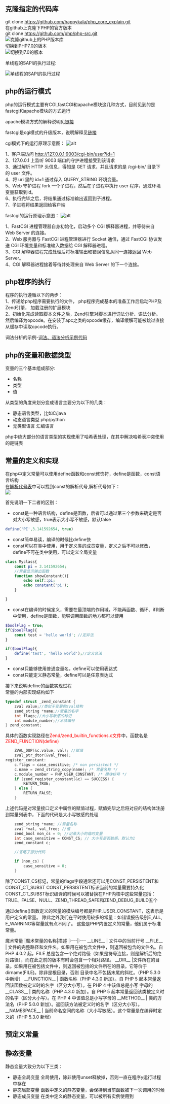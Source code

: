 **克隆指定的代码库**
-

git clone https://github.com/happykala/php_core_explain.git  
在github上克隆下PHP的官方版本  
git clone https://github.com/php/php-src.git  
![](./picture/2.png '克隆github上的PHP版本库')  
切换到PHP7.0的版本  
![](./picture/3.png '切换到7.0的版本')

单线程的SAPI的执行过程:

![](./picture/4.png '单线程的SAPI的执行过程')



**php的运行模式**
-
php的运行模式主要有CGI,fastCGI和apache模块这几种方式，目前见到的是
fastcgi和apache模块的方式运行

apache模块方式的解释说明见[链接](http://www.php-internals.com/book/?p=chapt02/02-02-01-apache-php-module)

fastcgi是cgi模式的升级版本，说明解释见[链接](http://www.php-internals.com/book/?p=chapt02/02-02-03-fastcgi)

cgi模式下的运行原理示意图：
![alt](./picture/5.png 'cgi模式下的运行原理示意图')

1、客户端访问 http://127.0.0.1:9003/cgi-bin/user?id=1  
2、127.0.0.1 上监听 9003 端口的守护进程接受到该请求    
3、通过解析 HTTP 头信息，得知是 GET 请求，并且请求的是 /cgi-bin/ 目录下的 user 文件。  
4、将 uri 里的 id=1 通过存入 QUERY_STRING 环境变量。  
5、Web 守护进程 fork 一个子进程，然后在子进程中执行 user 程序，通过环境变量获取到id。  
6、执行完毕之后，将结果通过标准输出返回到子进程。  
7、子进程将结果返回给客户端


fastcgi的运行原理示意图：
![alt](./picture/6.png)

1、FastCGI 进程管理器自身初始化，启动多个 CGI 解释器进程，并等待来自 Web Server 的连接。   
2、Web 服务器与 FastCGI 进程管理器进行 Socket 通信，通过 FastCGI 协议发送 CGI 环境变量和标准输入数据给 CGI 解释器进程。  
3、CGI 解释器进程完成处理后将标准输出和错误信息从同一连接返回 Web Server。  
4、CGI 解释器进程接着等待并处理来自 Web Server 的下一个连接。

**php程序的执行**
-
程序的执行遵循以下的两步：  
1、传递给php程序需要执行的文件， php程序完成基本的准备工作后启动PHP及Zend引擎， 加载注册的扩展模块  
2、初始化完成读取脚本文件之后，Zend引擎对脚本进行词法分析、语法分析。然后编译为opcode。在安装了apc之类的opcode缓存，编译缓解可能被跳过直接从缓存中读取opcode执行。

词法分析的示例-[词法、语法分析示例代码](./examplecode/example1.php)


**php的变量和数据类型**
-
变量的三个基本组成部分:  
- 名称
- 类型
- 值

从类型的角度来划分变成语言主要分为以下的几类：  
- 静态语言类型，比如C/java
- 动态语言类型 php/python
- 无类型语言 汇编语言

php中绝大部分的语言类型的实现使用了哈希表处理，在其中解决哈希表冲突使用的是链表  

**常量的定义和实现**
-
在php中定义常量可以使用define函数和const修饰符，define是函数，const语言结构  
在[解析代号表](http://php.net/manual/zh/tokens.php)中可以找到const的解析代号,解析代号如下：  
![](./picture/7.png)

首先说明一下二者的区别：
- const是一种语言结构，define是函数，后者可以通过第三个参数来确定是否对大小写敏感，true表示大小写不敏感，默认false
``` php 
define('PI',3.141592654, true)
```
- const简单易读，编译的时候比define快
- const可以在类中使用，用于定义类的成员变量，定义之后不可以修改，define不可在类中使用，可以定义全局变量

``` php 
class Myclass{
    const pi = 3.141592654;
    //常量显示输出函数
    function showConstant(){
        echo self::pi;
        echo constant('pi');
    }

}
```

- const在编译的时候定义，需要在最顶端的作用域，不能再函数、循环、if判断中使用，define是函数，能够调用函数的地方都可以使用
``` php 
$boolFlag = true;
if($boolFlag){
    const test = 'hello world'; //定非法
}

if($boolFlag){
    define('test', 'hello world');//定义合法
}
```

- const只能够使用普通变量名，define可以使用表达式
- const只能定义静态常量，define可以是任意表达式

接下来说明define的函数实现过程  
常量的内部实现结构如下  
``` c 
typedef struct _zend_constant {
	zval value;//类似于变量的zval结构
	zend_string *name;//常量的名字
	int flags;//大小写敏感的标记
	int module_number;//木块编号
} zend_constant;
```

具体的函数实现路径在<font color='red'>Zend/zend_builtin_functions.c文件</font>中，函数名是<font color='red'>ZEND_FUNCTION(define)</font>  
``` c 
    ZVAL_DUP(&c.value, val); //赋值
	zval_ptr_dtor(&val_free);
register_constant:
	c.flags = case_sensitive; /* non persistent */
	c.name = zend_string_copy(name); /* 常量名称 */
	c.module_number = PHP_USER_CONSTANT; /* 模块标号 */
	if (zend_register_constant(&c) == SUCCESS) {
		RETURN_TRUE;
	} else {
		RETURN_FALSE;
	}
```
上述代码是对常量接口定义中属性的赋值过程，赋值完毕之后将对应的结构体注册到常量列表中，下面的代码是大小写敏感的处理
``` c 
    zend_string *name; //常量名称
	zval *val, val_free; //值
	zend_bool non_cs = 0; //记录大小的临时变量
	int case_sensitive = CONST_CS; // 大小写是否敏感，默认为1
	zend_constant c;

	//省略了部分代码

	if (non_cs) {
		case_sensitive = 0;
	}
```
除了CONST_CS标记，常量的flags字段通常还可以用CONST_PERSISTENT和CONST_CT_SUBST  CONST_PERSISTENT标识当前的常量需要持久化  
CONST_CT_SUBST标识编译的时候可以被替换在PHP内核中这些常量包括：TRUE、FALSE、NULL、ZEND_THREAD_SAFE和ZEND_DEBUG_BUILD五个

通过define()函数定义的常量的模块编号都是PHP_USER_CONSTANT，这表示是用户定义的常量。 除此之外我们在平时使用较多的常量：如错误报告级别E_ALL, E_WARNING等常量就有点不同了。 这些是PHP内置定义的常量，他们属于标准常量。  


魔术常量
|魔术常量的名称|描述
|:---|:---
\_\_LINE__ | 文件中的当前行号
\_\_FILE__ | 文件的完整路径和文件名。如果用在被包含文件中，则返回被包含的文件名。自 PHP 4.0.2 起，FILE 总是包含一个绝对路径（如果是符号连接，则是解析后的绝对路径），而在此之前的版本有时会包含一个相对路径。
\_\_DIR__ |文件所在的目录。如果用在被包括文件中，则返回被包括的文件所在的目录。它等价于 dirname(FILE)。除非是根目录，否则 目录中名不包括末尾的斜杠。（PHP 5.3.0中新增）
\_\_FUNCTION__ | 函数名称（PHP 4.3.0 新加）。自 PHP 5 起本常量返回该函数被定义时的名字（区分大小写）。在 PHP 4 中该值总是小写 字母的
\_\_CLASS__ | 类的名称（PHP 4.3.0 新加）。自 PHP 5 起本常量返回该类被定义时的名字（区分大小写）。在 PHP 4 中该值总是小写字母的
\_\_METHOD__ | 类的方法名（PHP 5.0.0 新加）。返回该方法被定义时的名字（区分大小写）。
\_\_NAMESPACE__ | 当前命名空间的名称（大小写敏感）。这个常量是在编译时定义的（PHP 5.3.0 新增）

**预定义常量**
-


**静态变量**
-
静态变量大致分为以下三类：  
- 静态全局变量 全局使用，除非使用unset释放掉，否则一直在程序y运行过程中存在
- 静态局部变量 函数中定义的静态变量，会保持到当前函数被下一次调用的时候
- 静态成员变量 在类中定义的静态变量，可以被所有实例使用到




















 








 


